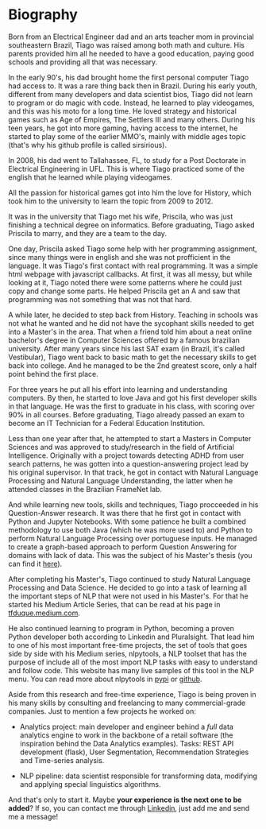 # Biography

Born from an Electrical Engineer dad and an arts teacher mom in provincial southeastern Brazil, Tiago was raised among both math and culture.
His parents provided him all he needed to have a good education, paying good schools and providing all that was necessary.

In the early 90's, his dad brought home the first personal computer Tiago had access to. It was a rare thing back then in Brazil.
During his early youth, different from many developers and data scientist bios, Tiago did not learn to program or do magic with code.
Instead, he learned to play videogames, and this was his moto for a long time. He loved strategy and historical games such as Age of Empires,
The Settlers III and many others.
During his teen years, he got into more gaming, having access to the internet, he started to play some of the earlier MMO's, 
mainly with middle ages topic (that's why his github profile is called sirsirious).

In 2008, his dad went to Tallahassee, FL, to study for a Post Doctorate in Electrical Engineering in UFL. This is where Tiago
practiced some of the english that he learned while playing videogames.

All the passion for historical games got into him the love for History, which took him to the university to learn the topic from 2009 to 2012.

It was in the university that Tiago met his wife, Priscila, who was just finishing a technical degree on informatics.
Before graduating, Tiago asked Priscila to marry, and they are a team to the day.

One day, Priscila asked Tiago some help with her programming assignment, since many things were in english and she was not profficient in the language.
It was Tiago's first contact with real programming. It was a simple html webpage with javascript callbacks. At first, it was all messy,
but while looking at it, Tiago noted there were some patterns where he could just copy and change some parts.
He helped Priscila get an A and saw that programming was not something that was not that hard.

A while later, he decided to step back from History. Teaching in schools was not what he wanted and he did not have the sycophant skills
needed to get into a Master's in the area. That when a friend told him about a neat online bachelor's degree in Computer Sciences
offered by a famous brazilian university. After many years since his last SAT exam (in Brazil, it's called Vestibular), 
Tiago went back to basic math to get the necessary skills to get back into college. And he managed to be the 2nd greatest score, 
only a half point behind the first place. 

For three years he put all his effort into learning and understanding computers. By then, he started to love Java and 
got his first developer skills in that language. He was the first to graduate in his class, with scoring over 90% in all courses.
Before graduating, Tiago already passed an exam to become an IT Technician for a Federal Education Institution.

Less than one year after that, he attempted to start a Masters in Computer Sciences and was approved to study/research
in the field of Artificial Intelligence. Originally with a project towards detecting ADHD from user search patterns,
he was gotten into a question-answering project lead by his original supervisor. In that track, he got in contact
with Natural Language Processing and Natural Language Understanding, the latter when he attended classes in the Brazilian 
FrameNet lab.

And while learning new tools, skills and techniques, Tiago procceeded in his Question-Answer research. It was there that 
he first got in contact with Python and Jupyter Notebooks. With some patience he built a combined methodology to use
both Java (which he was more used to) and Python to perform Natural Language Processing over portuguese inputs. He managed
to create a graph-based approach to perform Question Answering for domains with lack of data. This was the subject of his
Master's thesis (you can find it [here](http://bdtd.ibict.br/vufind/Record/UFJF_1a7f7ef794dec9ca80c8305a91b71108)).

After completing his Master's, Tiago continued to study Natural Language Processing and Data Science. He decided to go into
a task of learning all the important steps of NLP that were not used in his Master's. For that he started his Medium
Article Series, that can be read at his page in [tfduque.medium.com](tfduque.medium.com).

He also continued learning to program in Python, becoming a proven Python developer both according to Linkedin and 
Pluralsight. That lead him to one of his most important free-time projects, the set of tools that goes side by side
with his Medium series, nlpytools, a  NLP toolset that has the purpose of include all of the most import NLP tasks
with easy to understand and follow code. This website has many live samples of this tool in the NLP menu. You
can read more about nlpytools in [pypi](https://pypi.org/project/nlpytools/#description) or 
[github](https://github.com/Sirsirious/NLPTools).

Aside from this research and free-time experience, Tiago is being proven in his many skills by consulting and
freelancing to many commercial-grade companies. Just to mention a few projects he worked on:

* Analytics project: main developer and engineer behind a *full* data analytics engine to work in the backbone of a retail 
software (the inspiration behind the Data Analytics examples). Tasks: REST API development (flask),  User Segmentation, 
  Recommendation Strategies and Time-series analysis.
  
* NLP pipeline: data scientist responsible for transforming data, modifying and applying special linguistics algorithms.

And that's only to start it. Maybe **your experience is the next one to be added**? If so, you can contact me through 
[Linkedin](https://www.linkedin.com/in/tfduque/), just add me and send me a message!